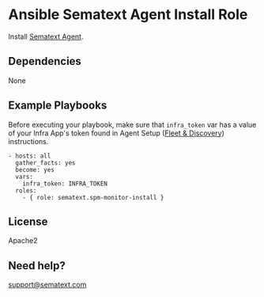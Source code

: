 Ansible Sematext Agent Install Role
=========================================

Install [Sematext Agent](https://sematext.com/docs/agents/sematext-agent/).

Dependencies
------------
None

Example Playbooks
-------------------------

Before executing your playbook, make sure that `infra_token` var has a value of your Infra App's token found in Agent Setup ([Fleet & Discovery](https://sematext.com/docs/fleet/)) instructions. 

```
- hosts: all
  gather_facts: yes
  become: yes
  vars:
    infra_token: INFRA_TOKEN
  roles:
    - { role: sematext.spm-monitor-install }
```

License
-------

Apache2

Need help?
------------------

support@sematext.com
